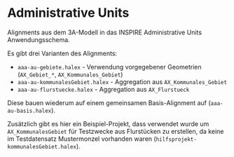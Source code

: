 Administrative Units
====================

Alignments aus dem 3A-Modell in das INSPIRE Administrative Units Anwendungsschema.

Es gibt drei Varianten des Alignments:

- `aaa-au-gebiete.halex` - Verwendung vorgegebener Geometrien (`AX_Gebiet_*`, `AX_Kommunales_Gebiet`)
- `aaa-au-kommunalesGebiet.halex` - Aggregation aus `AX_Kommunales_Gebiet`
- `aaa-au-flurstuecke.halex` - Aggregation aus `AX_Flurstueck`

Diese bauen wiederum auf einem gemeinsamen Basis-Alignment auf (`aaa-au-basis.halex`).

Zusätzlich gibt es hier ein Beispiel-Projekt, dass verwendet wurde um `AX_KommunalesGebiet` für Testzwecke aus Flurstücken zu erstellen, da keine im Testdatensatz Mustermonzel vorhanden waren (`hilfsprojekt-kommunalesGebiet.halex`).

